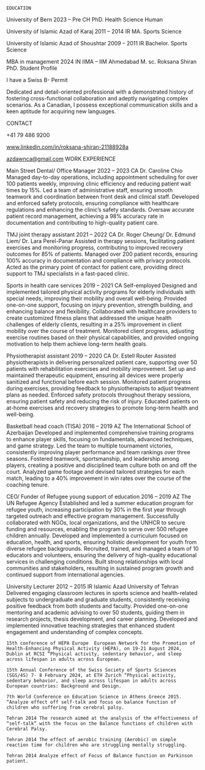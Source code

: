 
	EDUCATION

	 	
University of Bern                                                                   2023 – Pre   CH
PhD. Health Science Human  

University of Islamic Azad of Karaj                                                2011 – 2014 IR
MA. Sports Science 

University of Islamic Azad of Shoushtar                               2009 – 2011 IR
Bachelor. Sports Science 

MBA in management                                                                           2024 IN
IIMA – IIM Ahmedabad
  M. sc. Roksana Shiran
PhD. Student
Profile

I have a Swiss B- Permit 

Dedicated and detail-oriented professional with a demonstrated history of fostering cross-functional collaboration and adeptly navigating complex scenarios. As a Canadian, I possess exceptional communication skills and a keen aptitude for acquiring new languages.



CONTACT
 
+41 79 486 9200

 
www.linkedin.com/in/roksana-shiran-21188928a

 
azdawnca@gmail.com
		WORK EXPERIENCE

	 	 

Main Street Dental/ Office Manager                                      2022 – 2023 CA                                        Dr. Caroline Chio                                                                                                                             
	Managed day-to-day operations, including appointment scheduling for over 100 patients weekly, improving clinic efficiency and reducing patient wait times by 15%.
	 Led a team of administrative staff, ensuring smooth teamwork and coordination between front desk and clinical staff.
	Developed and enforced safety protocols, ensuring compliance with healthcare regulations and enhancing the clinic’s safety standards.
	Oversaw accurate patient record management, achieving a 98% accuracy rate in documentation and contributing to high-quality patient care.

TMJ joint therapy assistant                                                    2021 – 2022 CA
Dr. Roger Cheung/ Dr. Edmund Liem/ Dr. Lara Perel-Panar
	Assisted in therapy sessions, facilitating patient exercises and monitoring progress, contributing to improved recovery outcomes for 85% of patients.
	Managed over 200 patient records, ensuring 100% accuracy in documentation and compliance with privacy protocols.
	Acted as the primary point of contact for patient care, providing direct support to TMJ specialists in a fast-paced clinic.

Sports in health care services                                               2019 – 2021 CA
Self-employed 
	Designed and implemented tailored physical activity programs for elderly individuals with special needs, improving their mobility and overall well-being.
	Provided one-on-one support, focusing on injury prevention, strength building, and enhancing balance and flexibility.
	Collaborated with healthcare providers to create customized fitness plans that addressed the unique health challenges of elderly clients, resulting in a 25% improvement in client mobility over the course of treatment.
	Monitored client progress, adjusting exercise routines based on their physical capabilities, and provided ongoing motivation to help them achieve long-term health goals.




Physiotherapist assistant                                                      2019 – 2020 CA
Dr. Estell Router 
	Assisted physiotherapists in delivering personalized patient care, supporting over 50 patients with rehabilitation exercises and mobility improvement.
	 Set up and maintained therapeutic equipment, ensuring all devices were properly sanitized and functional before each session.
	Monitored patient progress during exercises, providing feedback to physiotherapists to adjust treatment plans as needed.
	Enforced safety protocols throughout therapy sessions, ensuring patient safety and reducing the risk of injury.
	Educated patients on at-home exercises and recovery strategies to promote long-term health and well-being.

Basketball head coach (TISA)                                               2016 – 2019 AZ
The International School of Azerbaijan 
	Developed and implemented comprehensive training programs to enhance player skills, focusing on fundamentals, advanced techniques, and game strategy.
	Led the team to multiple tournament victories, consistently improving player performance and team rankings over three seasons.
	Fostered teamwork, sportsmanship, and leadership among players, creating a positive and disciplined team culture both on and off the court.
	Analyzed game footage and devised tailored strategies for each match, leading to a 40% improvement in win rates over the course of the coaching tenure.

CEO/ Funder of Refugee young support of education        2016 – 2019 AZ
The UN Refugee Agency 
	Established and led a summer education program for refugee youth, increasing participation by 30% in the first year through targeted outreach and effective program management.
	Successfully collaborated with NGOs, local organizations, and the UNHCR to secure funding and resources, enabling the program to serve over 500 refugee children annually.
	Developed and implemented a curriculum focused on education, health, and sports, ensuring holistic development for youth from diverse refugee backgrounds.
	Recruited, trained, and managed a team of 10 educators and volunteers, ensuring the delivery of high-quality educational services in challenging conditions.
	Built strong relationships with local communities and stakeholders, resulting in sustained program growth and continued support from international agencies.

University Lecturer                                                                  2012 – 2015 IR
Islamic Azad University of Tehran 
	 Delivered engaging classroom lectures in sports science and health-related subjects to undergraduate and graduate students, consistently receiving positive feedback from both students and faculty.
	Provided one-on-one mentoring and academic advising to over 50 students, guiding them in research projects, thesis development, and career planning.
	Developed and implemented innovative teaching strategies that enhanced student engagement and understanding of complex concepts.




	15th conference of HEPA Europe	European Network for the Promotion of Health-Enhancing Physical Activity (HEPA), on 19-21 August 2024, Dublin at RCSI “Physical activity, sedentary behavior, and sleep across lifespan in adults across European.

	15th Annual Conference of the Swiss Society of Sports Sciences (SGS/4S)	7- 8 February 2024, at ETH Zurich “Physical activity, sedentary behavior, and sleep across lifespan in adults across European countries: Background and Design.

	7th World Conference on Education Science in Athens	Greece 2015. “Analyze effect off self-talk and focus on balance function of children who suffering from cerebral palsy.

	Tehran 2014	The research aimed at the analysis of the effectiveness of “self-talk” with the focus on the Balance functions of children with Cerebral Palsy.

	Tehran 2014	The effect of aerobic training (Aerobic) on simple reaction time for children who are struggling mentally struggling.

	Tehran 2014	Analyze effect of Focus of Balance function on Parkinson patient.

